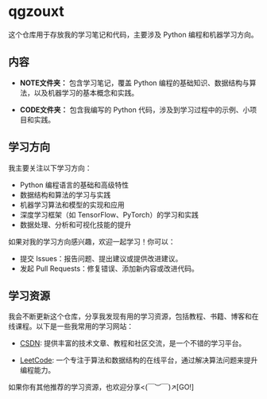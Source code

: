 # qgzouxt

这个仓库用于存放我的学习笔记和代码，主要涉及 Python 编程和机器学习方向。

## 内容

- **NOTE文件夹：** 包含学习笔记，覆盖 Python 编程的基础知识、数据结构与算法，以及机器学习的基本概念和实践。
  
- **CODE文件夹：** 包含我编写的 Python 代码，涉及到学习过程中的示例、小项目和实践。

## 学习方向

我主要关注以下学习方向：

- Python 编程语言的基础和高级特性
- 数据结构和算法的学习与实践
- 机器学习算法和模型的实现和应用
- 深度学习框架（如 TensorFlow、PyTorch）的学习和实践
- 数据处理、分析和可视化技能的提升

如果对我的学习方向感兴趣，欢迎一起学习！你可以：

- 提交 Issues：报告问题、提出建议或提供改进建议。
- 发起 Pull Requests：修复错误、添加新内容或改进代码。


## 学习资源

我会不断更新这个仓库，分享我发现有用的学习资源，包括教程、书籍、博客和在线课程。以下是一些我常用的学习网站：

- [CSDN](https://www.csdn.net/): 提供丰富的技术文章、教程和社区交流，是一个不错的学习平台。

- [LeetCode](https://leetcode.com/): 一个专注于算法和数据结构的在线平台，通过解决算法问题来提升编程能力。

如果你有其他推荐的学习资源，也欢迎分享<(￣︶￣)↗[GO!]

